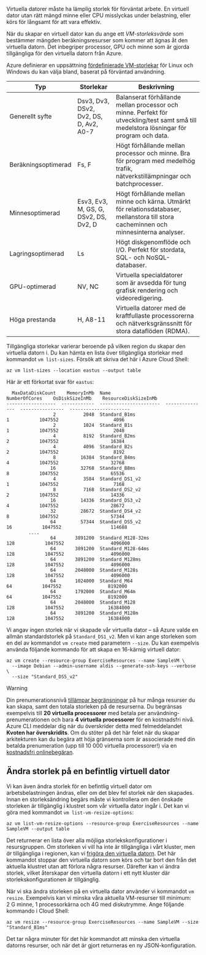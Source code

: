 Virtuella datorer måste ha lämplig storlek för förväntat arbete. En virtuell dator utan rätt mängd minne eller CPU misslyckas under belastning, eller körs för långsamt för att vara effektiv. 

När du skapar en virtuell dator kan du ange ett _VM-storleksvärde_ som bestämmer mängden beräkningsresurser som kommer att ägnas åt den virtuella datorn. Det inbegriper processor, GPU och minne som är gjorda tillgängliga för den virtuella datorn från Azure.

Azure definierar en uppsättning [fördefinierade VM-storlekar](https://docs.microsoft.com/azure/virtual-machines/linux/sizes) för Linux och Windows du kan välja bland, baserat på förväntad användning. 

| Typ | Storlekar | Beskrivning |
|------|-------|-------------|
| Generellt syfte   | Dsv3, Dv3, DSv2, Dv2, DS, D, Av2, A0-7 | Balanserat förhållande mellan processor och minne. Perfekt för utveckling/test samt små till medelstora lösningar för program och data. |
| Beräkningsoptimerad | Fs, F | Högt förhållande mellan processor och minne. Bra för program med medelhög trafik, nätverkstillämpningar och batchprocesser. |
| Minnesoptimerad  | Esv3, Ev3, M, GS, G, DSv2, DS, Dv2, D   | Högt förhållande mellan minne och kärna. Utmärkt för relationsdatabaser, mellanstora till stora cacheminnen och minnesinterna analyser. |
| Lagringsoptimerad | Ls | Högt diskgenomflöde och I/O. Perfekt för stordata, SQL- och NoSQL-databaser. |
| GPU-optimerad | NV, NC | Virtuella specialdatorer som är avsedda för tung grafisk rendering och videoredigering. |
| Höga prestanda | H, A8-11 | Virtuella datorer med de kraftfullaste processorerna och nätverksgränssnitt för stora dataflöden (RDMA). | 

Tillgängliga storlekar varierar beroende på vilken region du skapar den virtuella datorn i. Du kan hämta en lista över tillgängliga storlekar med kommandot `vm list-sizes`. Försök att skriva det här i Azure Cloud Shell:

```azurecli
az vm list-sizes --location eastus --output table
```

Här är ett förkortat svar för `eastus`:

```
  MaxDataDiskCount    MemoryInMb  Name                      NumberOfCores    OsDiskSizeInMb    ResourceDiskSizeInMb
------------------  ------------  ----------------------  ---------------  ----------------  ----------------------
                 2          2048  Standard_B1ms                         1           1047552                    4096
                 2          1024  Standard_B1s                          1           1047552                    2048
                 4          8192  Standard_B2ms                         2           1047552                   16384
                 4          4096  Standard_B2s                          2           1047552                    8192
                 8         16384  Standard_B4ms                         4           1047552                   32768
                16         32768  Standard_B8ms                         8           1047552                   65536
                 4          3584  Standard_DS1_v2                       1           1047552                    7168
                 8          7168  Standard_DS2_v2                       2           1047552                   14336
                16         14336  Standard_DS3_v2                       4           1047552                   28672
                32         28672  Standard_DS4_v2                       8           1047552                   57344
                64         57344  Standard_DS5_v2                      16           1047552                  114688
        ....
                64       3891200  Standard_M128-32ms                  128           1047552                 4096000
                64       3891200  Standard_M128-64ms                  128           1047552                 4096000
                64       3891200  Standard_M128ms                     128           1047552                 4096000
                64       2048000  Standard_M128s                      128           1047552                 4096000
                64       1024000  Standard_M64                         64           1047552                 8192000
                64       1792000  Standard_M64m                        64           1047552                 8192000
                64       2048000  Standard_M128                       128           1047552                16384000
                64       3891200  Standard_M128m                      128           1047552                16384000
```

Vi angav ingen storlek när vi skapade vår virtuella dator – så Azure valde en allmän standardstorlek på `Standard_DS1_v2`. Men vi kan ange storleken som en del av kommandot `vm create` med parametern `--size`. Du kan exempelvis använda följande kommando för att skapa en 16-kärnig virtuell dator:

```azurecli
az vm create --resource-group ExerciseResources --name SampleVM \
  --image Debian --admin-username aldis --generate-ssh-keys --verbose \
  --size "Standard_DS5_v2"
```

> [!WARNING]
> Din prenumerationsnivå [tillämpar begränsningar](https://docs.microsoft.com/en-us/azure/azure-subscription-service-limits) på hur många resurser du kan skapa, samt den totala storleken på de resurserna. Du begränsas exempelvis till **20 virtuella processorer** med betala per användning-prenumerationen och bara **4 virtuella processorer** för en kostnadsfri nivå. Azure CLI meddelar dig när du överskrider detta med felmeddelandet **Kvoten har överskridits**. Om du stöter på det här felet när du skapar arkitekturen kan du begära att höja gränserna som är associerade med din betalda prenumeration (upp till 10 000 virtuella processorer!) via en [kostnadsfri onlinebegäran](https://docs.microsoft.com/en-us/azure/azure-resource-manager/resource-manager-quota-errors). 

## <a name="resizing-an-existing-vm"></a>Ändra storlek på en befintlig virtuell dator
Vi kan även ändra storlek för en befintlig virtuell dator om arbetsbelastningen ändras, eller om det blev fel storlek när den skapades. Innan en storleksändring begärs måste vi kontrollera om den önskade storleken är tillgänglig i klustret som vår virtuella dator ingår i. Det kan vi göra med kommandot `vm list-vm-resize-options`:

```azurecli
az vm list-vm-resize-options --resource-group ExerciseResources --name SampleVM --output table
```

Det returnerar en lista över alla möjliga storlekskonfigurationer i resursgruppen. Om storleken vi vill ha inte är tillgängliga i vårt kluster, men _är_ tillgängliga i regionen, kan vi [frigöra den virtuella datorn](https://docs.microsoft.com/cli/azure/vm?view=azure-cli-latest#az-vm-deallocate). Det här kommandot stoppar den virtuella datorn som körs och tar bort den från det aktuella klustret utan att förlora några resurser. Därefter kan vi ändra storlek, vilket återskapar den virtuella datorn i ett nytt kluster där storlekskonfigurationen är tillgänglig.

När vi ska ändra storleken på en virtuella dator använder vi kommandot `vm resize`. Exempelvis kan vi minska våra aktuella VM-resurser till minimum: 2 G minne, 1 processorkärna och 4G med diskutrymme. Ange följande kommando i Cloud Shell:

```azurecli
az vm resize --resource-group ExerciseResources --name SampleVM --size "Standard_B1ms"
```

Det tar några minuter för det här kommandot att minska den virtuella datorns resurser, och när det är gjort returneras en ny JSON-konfiguration.